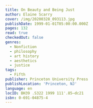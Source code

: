 ```yaml
---
title: On Beauty and Being Just
author: Elaine Scarry
cover: /img/20200328_093113.jpg
publishDate: 1999-01-01T05:00:00.000Z
pages: 132
read: true
checkedOut: false
genres:
  - Nonfiction
  - philosophy
  - art history
  - aesthetics
  - justice
tags:
  - Fifth
publisher: Princeton University Press
publishLocation: 'Princeton, NJ'
language: en
locID: BH39 .S322 1999 111'.85—dc21
isbn: 0-691-04875-4
---
```

